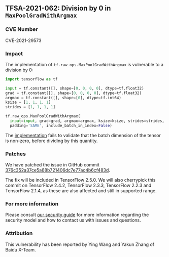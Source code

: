 ## TFSA-2021-062: Division by 0 in `MaxPoolGradWithArgmax`

### CVE Number
CVE-2021-29573

### Impact
The implementation of `tf.raw_ops.MaxPoolGradWithArgmax` is vulnerable to a
division by 0:

```python
import tensorflow as tf

input = tf.constant([], shape=[0, 0, 0, 0], dtype=tf.float32)
grad = tf.constant([], shape=[0, 0, 0, 0], dtype=tf.float32)
argmax = tf.constant([], shape=[0], dtype=tf.int64)
ksize = [1, 1, 1, 1]
strides = [1, 1, 1, 1]

tf.raw_ops.MaxPoolGradWithArgmax(
  input=input, grad=grad, argmax=argmax, ksize=ksize, strides=strides,
  padding='SAME', include_batch_in_index=False)
```

The
[implementation](https://github.com/tensorflow/tensorflow/blob/279bab6efa22752a2827621b7edb56a730233bd8/tensorflow/core/kernels/maxpooling_op.cc#L1033-L1034)
fails to validate that the batch dimension of the tensor is non-zero, before
dividing by this quantity.

### Patches
We have patched the issue in GitHub commit
[376c352a37ce5a68b721406dc7e77ac4b6cf483d](https://github.com/tensorflow/tensorflow/commit/376c352a37ce5a68b721406dc7e77ac4b6cf483d).

The fix will be included in TensorFlow 2.5.0. We will also cherrypick this
commit on TensorFlow 2.4.2, TensorFlow 2.3.3, TensorFlow 2.2.3 and TensorFlow
2.1.4, as these are also affected and still in supported range.

### For more information
Please consult [our security
guide](https://github.com/tensorflow/tensorflow/blob/master/SECURITY.md) for
more information regarding the security model and how to contact us with issues
and questions.

### Attribution
This vulnerability has been reported by Ying Wang and Yakun Zhang of Baidu
X-Team.
